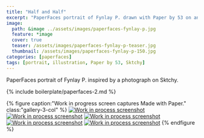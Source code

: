 ```yaml
---
title: "Half and Half"
excerpt: "PaperFaces portrait of Fynlay P. drawn with Paper by 53 on an iPad."
image: 
  path: &image ../assets/images/paperfaces-fynlay-p.jpg 
  feature: *image
  cover: true
  teaser: /assets/images/paperfaces-fynlay-p-teaser.jpg
  thumbnail: /assets/images/paperfaces-fynlay-p-150.jpg
categories: [paperfaces]
tags: [portrait, illustration, Paper by 53, Sktchy]
---
```


PaperFaces portrait of Fynlay P. inspired by a photograph on Sktchy.

{% include boilerplate/paperfaces-2.md %}

{% figure caption:"Work in progress screen captures Made with Paper." class:"gallery-3-col" %}
[![Work in process screenshot](/assets/images/paperfaces-fynlay-p-process-1-600.jpg)](/assets/images/paperfaces-fynlay-p-process-1-lg.jpg) [![Work in process screenshot](/assets/images/paperfaces-fynlay-p-process-2-600.jpg)](/assets/images/paperfaces-fynlay-p-process-2-lg.jpg) [![Work in process screenshot](/assets/images/paperfaces-fynlay-p-process-3-600.jpg)](/assets/images/paperfaces-fynlay-p-process-3-lg.jpg) [![Work in process screenshot](/assets/images/paperfaces-fynlay-p-process-4-600.jpg)](/assets/images/paperfaces-fynlay-p-process-4-lg.jpg) [![Work in process screenshot](/assets/images/paperfaces-fynlay-p-process-5-600.jpg)](/assets/images/paperfaces-fynlay-p-process-5-lg.jpg)
{% endfigure %}
